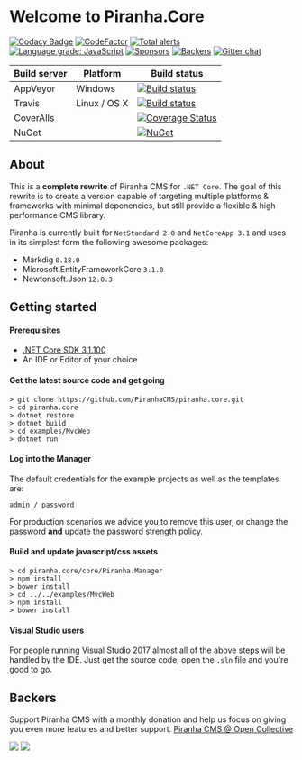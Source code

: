 # Welcome to Piranha.Core

[![Codacy Badge](https://api.codacy.com/project/badge/Grade/ba7cbafe380b4c2796b731562c5166e0)](https://www.codacy.com/app/tidyui/piranha.core?utm_source=github.com&amp;utm_medium=referral&amp;utm_content=PiranhaCMS/piranha.core&amp;utm_campaign=Badge_Grade)
[![CodeFactor](https://www.codefactor.io/repository/github/piranhacms/piranha.core/badge)](https://www.codefactor.io/repository/github/piranhacms/piranha.core)
[![Total alerts](https://img.shields.io/lgtm/alerts/g/PiranhaCMS/piranha.core.svg?logo=lgtm&logoWidth=18)](https://lgtm.com/projects/g/PiranhaCMS/piranha.core/alerts/)
[![Language grade: JavaScript](https://img.shields.io/lgtm/grade/javascript/g/PiranhaCMS/piranha.core.svg?logo=lgtm&logoWidth=18)](https://lgtm.com/projects/g/PiranhaCMS/piranha.core/context:javascript)
[![Sponsors](https://opencollective.com/piranhacms/tiers/sponsor/badge.svg?label=sponsor&color=brightgreen)](Sponsors)
[![Backers](https://opencollective.com/piranhacms/tiers/backer/badge.svg?label=backer&color=brightgreen)](Backers)
[![Gitter chat](https://badges.gitter.im/PiranhaCMS/Piranha.png)](https://gitter.im/PiranhaCMS/Piranha)

| Build server | Platform     | Build status |
|--------------|--------------|--------------|
| AppVeyor     | Windows      | [![Build status](https://ci.appveyor.com/api/projects/status/brw0cak0b5x4w17m?svg=true)](https://ci.appveyor.com/project/tidyui/piranha-core) |
| Travis       | Linux / OS X | [![Build status](https://travis-ci.org/PiranhaCMS/piranha.core.svg?branch=master)](https://travis-ci.org/PiranhaCMS/piranha.core) |
| CoverAlls    |              | [![Coverage Status](https://coveralls.io/repos/github/PiranhaCMS/piranha.core/badge.svg?branch=master&service=github&random=1)](https://coveralls.io/github/PiranhaCMS/piranha.core?branch=master) |
| NuGet        |              | [![NuGet](https://img.shields.io/nuget/v/Piranha.svg)](https://www.nuget.org/packages/Piranha) |

## About

This is a **complete rewrite** of Piranha CMS for `.NET Core`. The goal of this rewrite
is to create a version capable of targeting multiple platforms & frameworks with minimal
depenencies, but still provide a flexible & high performance CMS library.

Piranha is currently built for `NetStandard 2.0` and `NetCoreApp 3.1` and uses in its simplest form the following awesome packages:

* Markdig `0.18.0`
* Microsoft.EntityFrameworkCore `3.1.0`
* Newtonsoft.Json `12.0.3`

## Getting started

#### Prerequisites

* [.NET Core SDK 3.1.100](https://dotnet.microsoft.com/download/dotnet-core/3.1)
* An IDE or Editor of your choice

#### Get the latest source code and get going

    > git clone https://github.com/PiranhaCMS/piranha.core.git
    > cd piranha.core
    > dotnet restore
    > dotnet build
    > cd examples/MvcWeb
    > dotnet run

#### Log into the Manager

The default credentials for the example projects as
well as the templates are:

    admin / password

For production scenarios we advice you to remove this
user, or change the password **and** update the password
strength policy.

#### Build and update javascript/css assets

    > cd piranha.core/core/Piranha.Manager
    > npm install
    > bower install
    > cd ../../examples/MvcWeb
    > npm install
    > bower install

#### Visual Studio users

For people running Visual Studio 2017 almost all of the above steps will be handled by the IDE. Just get the source code, open the `.sln` file and you're good to go.

## Backers

Support Piranha CMS with a monthly donation and help us focus on giving you even more features and better support. [Piranha CMS @ Open Collective](https://opencollective.com/piranhacms)

<img src="https://opencollective.com/piranhacms/tiers/sponsor.svg?avatarHeight=36" />
<img src="https://opencollective.com/piranhacms/tiers/backer.svg?avatarHeight=36&width=600" />
